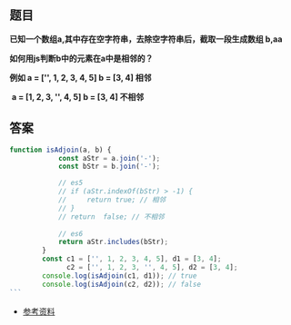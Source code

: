 ## 题目

**已知一个数组a,其中存在空字符串，去除空字符串后，截取一段生成数组  b,aa**

**如何用js判断b中的元素在a中是相邻的？**

**例如 a = ['', 1, 2, 3, 4, 5]   b = [3, 4]    相邻**

​        **a = [1, 2, 3, '', 4, 5]   b = [3, 4]    不相邻**

## 答案

```javascript
function isAdjoin(a, b) {
            const aStr = a.join('-');
            const bStr = b.join('-');

            // es5
            // if (aStr.indexOf(bStr) > -1) {
            //     return true; // 相邻
            // }
            // return  false; // 不相邻
            
            // es6
            return aStr.includes(bStr);
        }
        const c1 = ['', 1, 2, 3, 4, 5], d1 = [3, 4];
              c2 = ['', 1, 2, 3, '', 4, 5], d2 = [3, 4];
        console.log(isAdjoin(c1, d1)); // true
        console.log(isAdjoin(c2, d2)); // false
​```
```

* [参考资料](<https://developer.mozilla.org/zh-CN/docs/Web/JavaScript/Reference/Global_Objects/String/includes>) 



